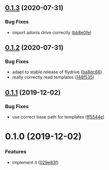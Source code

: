 ## [0.1.3](https://github.com/zakodium/adonis-datadrive/compare/v0.1.2...v0.1.3) (2020-07-31)


### Bug Fixes

* import adonis drive correctly ([bb8e0fe](https://github.com/zakodium/adonis-datadrive/commit/bb8e0fedc3f53356dc85dcf64e500cc34dc2db9f))



## [0.1.2](https://github.com/zakodium/adonis-datadrive/compare/v0.1.1...v0.1.2) (2020-07-31)


### Bug Fixes

* adapt to stable release of flydrive ([ba8dc66](https://github.com/zakodium/adonis-datadrive/commit/ba8dc6625313171301141f34ab929b03fc937ee8))
* really correctly read templates ([148f535](https://github.com/zakodium/adonis-datadrive/commit/148f5352618b2f44887b8c4210e430689fa22f33))



## [0.1.1](https://github.com/zakodium/adonis-datadrive/compare/v0.1.0...v0.1.1) (2019-12-02)


### Bug Fixes

* use correct base path for templates ([ff5544e](https://github.com/zakodium/adonis-datadrive/commit/ff5544ec68ebd332828ef427dd18f4f3f13dfdd6))



# 0.1.0 (2019-12-02)


### Features

* implement it ([029e83f](https://github.com/zakodium/adonis-datadrive/commit/029e83f665a4254efcf6f6da49e98254b8a7745f))



